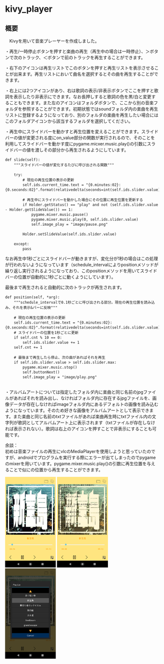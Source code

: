 # kivy_player

## 概要
　Kivyを用いて音楽プレーヤーを作成しました。<br>

・再生/一時停止ボタンを押すと楽曲の再生（再生中の場合は一時停止）、＞ボタンで次のトラック、＜ボタンで前のトラックを再生することができます。

・右下のアイコンは再生リストでこのボタンを押すと再生リストを表示させることが出来ます。再生リストにおいて曲名を選択するとその曲を再生することができます。

・右上には2つアイコンがあり、右は歌詞の表示/非表示ボタンでここを押すと歌詞を表示したり非表示にできます。なお長押しすると歌詞の色を黒/白と変更することもできます。また左のアイコンはフォルダボタンで、ここから別の音楽フォルダを参照することができます。初期状態ではsoundフォルダ内の楽曲を再生リストに登録するようになっており、別のフォルダの楽曲を再生したい場合にはこのフォルダアイコンから該当するフォルダを選択してください。

・再生中にスライドバーを動かすと再生位置を変えることができます。スライドバーの値が変更される度にon_value部分の関数が実行されるので、そのことを利用してスライドバーを動かす度にpygame.micxer.music.play()の引数にスライドバーの値を渡しその部分から再生されるようにしています。
~~~
def slide(self):
    """スライドバーの値が変化するたびに呼び出される関数"""

    try:
        # 現在の再生位置の表示の更新
        self.ids.current_time.text = "{0.minutes:02}:{0.seconds:02}".format(relativedelta(seconds=int(self.ids.slider.value)))

        # 再生中にスライドバーを動かした場合にその位置に再生位置を更新する
        if Holder.getStatus() == "play" and not (self.ids.slider.value - Holder.getSlideValue()) == 1:
            pygame.mixer.music.pause()
            pygame.mixer.music.play(0, self.ids.slider.value)
            self.image_play = "image/pause.png"

        Holder.setSlideValue(self.ids.slider.value)

    except:
        pass
~~~
なお再生中1秒ごとにスライドバーが動きますが、変化分が1秒の場合はこの処理が行われないようになっています（schedule_intervalによりpositionメソッドが繰り返し実行されるようになっており、このpositionメソッドを用いてスライドバーの位置が自動的に1秒ごとに動くようにしています）。

最後まで再生されると自動的に次のトラックが再生されます。
~~~
def position(self, *arg):
    """schedule_intervalで0.1秒ごとに呼び出される部分。現在の再生位置を読み込み、それを表示&バーに反映"""

    # 現在の再生位置の表示の更新
    self.ids.current_time.text = "{0.minutes:02}:{0.seconds:02}".format(relativedelta(seconds=int(self.ids.slider.value)))
    # スライドバーの位置を1秒ごとに更新
    if self.cnt % 10 == 0:
        self.ids.slider.value += 1
    self.cnt += 1

    # 最後まで再生したら停止、次の曲があればそれを再生
    if self.ids.slider.value > self.ids.slider.max:
        pygame.mixer.music.stop()
        self.buttonNext()
        self.image_play = "image/play.png"
~~~
<br>
・アルバムアートについては指定したフォルダ内に楽曲と同じ名前のjpgファイルがあればそれを読み出し、なければフォルダ内に存在するjpgファイルを、画像データが存在しなければimageフォルダ内にあるデフォルトの画像を読み込むようになっています。そのため好きな画像をアルバムアートとして表示できます。また楽曲と同じ名前のtxtファイルがあれば楽曲再生時にtxtファイル内の文字列が歌詞としてアルバムアート上に表示されます（txtファイルが存在しなければ表示されない）。歌詞は右上のアイコンを押すことで非表示にすることも可能です。

余談：<br>
初めは音楽ファイルの再生にvlcのMediaPlayerを使用しようと思っていたのですが、androidでプログラムを実行する際にエラーが出てしまったのでpygameのmixerを用いています。pygame.mixer.music.play()の引数に再生位置を与えることで似にの位置から再生することができます。


<img src="screenshot1.png" width="33%"> <img src="screenshot2.png" width="33%"> <img src="screenshot3.png" width="33%">
